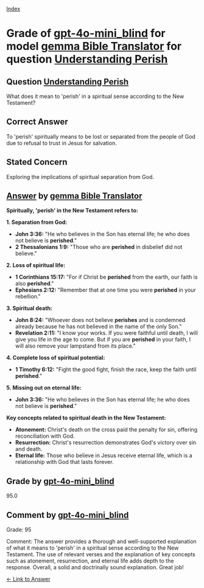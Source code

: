 
[Index](../../../../index.md)
# Grade of [gpt-4o-mini_blind](../../../grading_models/gpt-4o-mini_blind.md) for model [gemma Bible Translator](../../../answering_models/gemma_Bible_Translator.md) for question [Understanding Perish](../../../questions/Understanding_Perish.md)

## Question [Understanding Perish](../../../questions/Understanding_Perish.md)
What does it mean to 'perish' in a spiritual sense according to the New Testament?

## Correct Answer
To 'perish' spiritually means to be lost or separated from the people of God due to refusal to trust in Jesus for salvation.

## Stated Concern
Exploring the implications of spiritual separation from God.

## [Answer](../Understanding_Perish.md) by [gemma Bible Translator](../../../answering_models/gemma_Bible_Translator.md)
**Spiritually, 'perish' in the New Testament refers to:**

**1. Separation from God:**

* **John 3:36:** "He who believes in the Son has eternal life; he who does not believe is **perished**."
* **2 Thessalonians 1:9:** "Those who are **perished** in disbelief did not believe."

**2. Loss of spiritual life:**

* **1 Corinthians 15:17:** "For if Christ be **perished** from the earth, our faith is also **perished**."
* **Ephesians 2:12:** "Remember that at one time you were **perished** in your rebellion."

**3. Spiritual death:**

* **John 8:24:** "Whoever does not believe **perishes** and is condemned already because he has not believed in the name of the only Son."
* **Revelation 2:11:** "I know your works. If you were faithful until death, I will give you life in the age to come. But if you are **perished** in your faith, I will also remove your lampstand from its place."

**4. Complete loss of spiritual potential:**

* **1 Timothy 6:12:** "Fight the good fight, finish the race, keep the faith until **perished**."

**5. Missing out on eternal life:**

* **John 3:36:** "He who believes in the Son has eternal life; he who does not believe is **perished**."

**Key concepts related to spiritual death in the New Testament:**

* **Atonement:** Christ's death on the cross paid the penalty for sin, offering reconciliation with God.
* **Resurrection:** Christ's resurrection demonstrates God's victory over sin and death.
* **Eternal life:** Those who believe in Jesus receive eternal life, which is a relationship with God that lasts forever.

## Grade by [gpt-4o-mini_blind](../../../grading_models/gpt-4o-mini_blind.md)
95.0

## Comment by [gpt-4o-mini_blind](../../../grading_models/gpt-4o-mini_blind.md)
Grade: 95

Comment: The answer provides a thorough and well-supported explanation of what it means to 'perish' in a spiritual sense according to the New Testament. The use of relevant verses and the explanation of key concepts such as atonement, resurrection, and eternal life adds depth to the response. Overall, a solid and doctrinally sound explanation. Great job!

[&lt;- Link to Answer](../Understanding_Perish.md)
